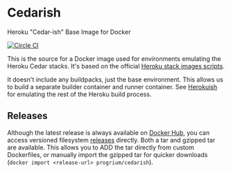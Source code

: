 # Cedarish
Heroku "Cedar-ish" Base Image for Docker

[![Circle CI](https://circleci.com/gh/progrium/cedarish.png?style=shield)](https://circleci.com/gh/progrium/cedarish)

This is the source for a Docker image used for environments emulating the Heroku Cedar stacks. It's based on the official [Heroku stack images scripts](https://github.com/heroku/stack-images).

It doesn't include any buildpacks, just the base environment. This allows us to build a separate builder container and runner container. See [Herokuish](https://github.com/gliderlabs/herokuish) for emulating the rest of the Heroku build process.

## Releases

Although the latest release is always available on [Docker Hub](https://registry.hub.docker.com/u/progrium/cedarish/), you can access versioned filesystem [releases](https://github.com/progrium/cedarish/releases) directly. Both a tar and gzipped tar are available. This allows you to ADD the tar directly from custom Dockerfiles, or manually import the gzipped tar for quicker downloads (`docker import <release-url> progrium/cedarish`).
